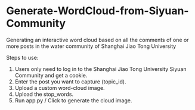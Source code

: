 # Generate-WordCloud-from-Siyuan-Community
Generating an interactive word cloud based on all the comments of one or more posts in the water community of Shanghai Jiao Tong University 

Steps to use:
1. Users only need to log in to the Shanghai Jiao Tong University Siyuan Community and get a cookie.
2. Enter the post you want to capture (topic_id).
3. Upload a custom word-cloud image.
4. Upload the stop_words.
5. Run app.py / Click to generate the cloud image.
